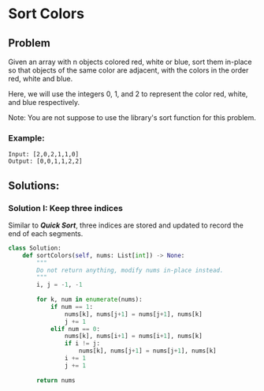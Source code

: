 # Sort Colors

## Problem
Given an array with n objects colored red, white or blue, sort them in-place so that objects of the same color are adjacent, with the colors in the order red, white and blue.

Here, we will use the integers 0, 1, and 2 to represent the color red, white, and blue respectively.

Note: You are not suppose to use the library's sort function for this problem.

### Example:

    Input: [2,0,2,1,1,0]
    Output: [0,0,1,1,2,2]

## Solutions:

### Solution I: Keep three indices
Similar to **_Quick Sort_**, three indices are stored and updated to record the end of each segments.

```python
class Solution:
    def sortColors(self, nums: List[int]) -> None:
        """
        Do not return anything, modify nums in-place instead.
        """
        i, j = -1, -1
        
        for k, num in enumerate(nums):
            if num == 1:
                nums[k], nums[j+1] = nums[j+1], nums[k]
                j += 1
            elif num == 0:
                nums[k], nums[i+1] = nums[i+1], nums[k]
                if i != j:
                    nums[k], nums[j+1] = nums[j+1], nums[k]
                i += 1
                j += 1
                
        return nums
```